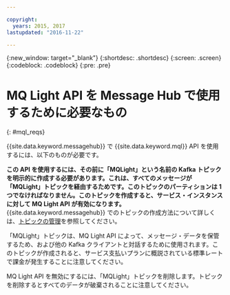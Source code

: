 ```yaml
---

copyright:
  years: 2015, 2017
lastupdated: "2016-11-22"

---
```


{:new_window: target="_blank"}
{:shortdesc: .shortdesc}
{:screen: .screen}
{:codeblock: .codeblock}
{:pre: .pre}

# MQ Light API を Message Hub で使用するために必要なもの
{: #mql_reqs}

{{site.data.keyword.messagehub}} で {{site.data.keyword.mql}} API を使用するには、以下のものが必要です。 

**この API を使用するには、その前に「MQLight」という名前の Kafka トピックを明示的に作成する必要があります。これは、すべてのメッセージが「MQLight」トピックを経由するためです。このトピックのパーティションは 1 つでなければなりません。このトピックを作成すると、サービス・インスタンスに対して MQ Light API が有効になります。**  {{site.data.keyword.messagehub}} でのトピックの作成方法について詳しくは、[トピックの管理](/docs/services/MessageHub/messagehub070.html)を参照してください。

「MQLight」トピックは、MQ Light API によって、メッセージ・データを保管するため、および他の Kafka クライアントと対話するために使用されます。このトピックが作成されると、サービス支払いプランに概説されている標準レートで課金が発生することに注意してください。

MQ Light API を無効にするには、「MQLight」トピックを削除します。トピックを削除するとすべてのデータが破棄されることに注意してください。
